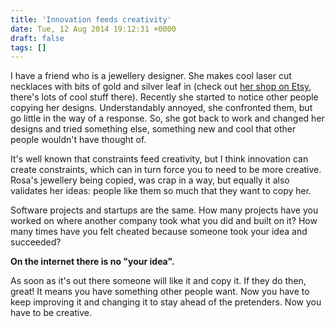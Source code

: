 ```yaml
---
title: 'Innovation feeds creativity'
date: Tue, 12 Aug 2014 19:12:31 +0000
draft: false
tags: []
---
```


I have a friend who is a jewellery designer. She makes cool laser cut necklaces with bits of gold and silver leaf in (check out [her shop on Etsy](https://www.etsy.com/uk/shop/KatzeShop), there's lots of cool stuff there). Recently she started to notice other people copying her designs. Understandably annoyed, she confronted them, but go little in the way of a response. So, she got back to work and changed her designs and tried something else, something new and cool that other people wouldn't have thought of.

It's well known that constraints feed creativity, but I think innovation can create constraints, which can in turn force you to need to be more creative. Rosa's jewellery being copied, was crap in a way, but equally it also validates her ideas: people like them so much that they want to copy her.

Software projects and startups are the same. How many projects have you worked on where another company took what you did and built on it? How many times have you felt cheated because someone took your idea and succeeded?

**On the internet there is no "your idea".**

As soon as it's out there someone will like it and copy it. If they do then, great! It means you have something other people want. Now you have to keep improving it and changing it to stay ahead of the pretenders. Now you have to be creative.